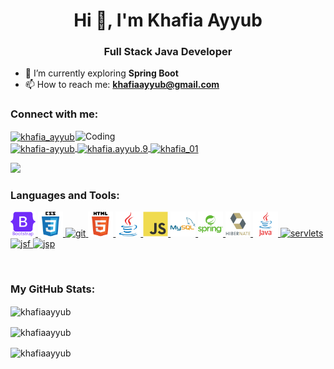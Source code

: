<h1 align="center">Hi 👋, I'm Khafia Ayyub</h1>
<h3 align="center">Full Stack Java Developer</h3>

- 🌱 I’m currently exploring **Spring Boot**
- 📫 How to reach me: **khafiaayyub@gmail.com**

<h3 align="left">Connect with me:</h3>
<p align="left">
  <img align="right" alt="Coding" width="400" src="https://media.giphy.com/media/MM9wZTpmDdrJffgyA1/giphy.gif">
  
  <a href="https://twitter.com/khafia_ayyub" target="blank">
    <img align="center" src="https://raw.githubusercontent.com/rahuldkjain/github-profile-readme-generator/master/src/images/icons/Social/twitter.svg" alt="khafia_ayyub" height="30" width="40" />
  </a>
  <a href="https://www.linkedin.com/in/khafia-ayyub-1205a4181/" target="blank">
    <img align="center" src="https://raw.githubusercontent.com/rahuldkjain/github-profile-readme-generator/master/src/images/icons/Social/linked-in-alt.svg" alt="khafia-ayyub" height="30" width="40" />
  </a>
  <a href="https://www.facebook.com/khafia.ayyub.9/" target="blank">
    <img align="center" src="https://raw.githubusercontent.com/rahuldkjain/github-profile-readme-generator/master/src/images/icons/Social/facebook.svg" alt="khafia.ayyub.9" height="30" width="40" />
  </a>
  <a href="https://instagram.com/khafia_01" target="blank">
    <img align="center" src="https://raw.githubusercontent.com/rahuldkjain/github-profile-readme-generator/master/src/images/icons/Social/instagram.svg" alt="khafia_01" height="30" width="40" />
  </a>
</p>

![](https://komarev.com/ghpvc/?username=khafiaayyub&style=flat-square)

<h3 align="left">Languages and Tools:</h3>
<p align="left"> 
  <a href="https://getbootstrap.com" target="_blank">
    <img src="https://raw.githubusercontent.com/devicons/devicon/master/icons/bootstrap/bootstrap-plain-wordmark.svg" alt="bootstrap" width="40" height="40"/>
  </a>
  <a href="https://www.w3schools.com/css/" target="_blank">
    <img src="https://raw.githubusercontent.com/devicons/devicon/master/icons/css3/css3-original-wordmark.svg" alt="css3" width="40" height="40"/>
  </a>
  <a href="https://git-scm.com/" target="_blank">
    <img src="https://www.vectorlogo.zone/logos/git-scm/git-scm-icon.svg" alt="git" width="40" height="40"/>
  </a>
  <a href="https://www.w3.org/html/" target="_blank">
    <img src="https://raw.githubusercontent.com/devicons/devicon/master/icons/html5/html5-original-wordmark.svg" alt="html5" width="40" height="40"/>
  </a>
  <a href="https://www.java.com" target="_blank">
    <img src="https://raw.githubusercontent.com/devicons/devicon/master/icons/java/java-original.svg" alt="java" width="40" height="40"/>
  </a>
  <a href="https://developer.mozilla.org/en-US/docs/Web/JavaScript" target="_blank">
    <img src="https://raw.githubusercontent.com/devicons/devicon/master/icons/javascript/javascript-original.svg" alt="javascript" width="40" height="40"/>
  </a>
  <a href="https://www.mysql.com/" target="_blank">
    <img src="https://raw.githubusercontent.com/devicons/devicon/master/icons/mysql/mysql-original-wordmark.svg" alt="mysql" width="40" height="40"/>
  </a>
  <a href="https://spring.io/projects/spring-boot" target="_blank">
    <img src="https://raw.githubusercontent.com/devicons/devicon/master/icons/spring/spring-original-wordmark.svg" alt="springboot" width="40" height="40"/>
  </a>
  <a href="https://hibernate.org/" target="_blank">
    <img src="https://raw.githubusercontent.com/devicons/devicon/master/icons/hibernate/hibernate-original-wordmark.svg" alt="hibernate" width="40" height="40"/>
  </a>
  <a href="https://www.oracle.com/java/" target="_blank">
    <img src="https://raw.githubusercontent.com/devicons/devicon/master/icons/java/java-original-wordmark.svg" alt="java" width="40" height="40"/>
  </a>
  <a href="https://www.java2s.com/Tutorials/Java/Servlets/index.htm" target="_blank">
    <img src="https://upload.wikimedia.org/wikipedia/commons/6/64/Servlet_logo.svg" alt="servlets" width="40" height="40"/>
  </a>
  <a href="https://www.oracle.com/java/technologies/java-server-faces.html" target="_blank">
    <img src="https://upload.wikimedia.org/wikipedia/commons/thumb/a/a6/Java_Server_Faces_logo.svg/1200px-Java_Server_Faces_logo.svg.png" alt="jsf" width="40" height="40"/>
  </a>
  <a href="https://www.oracle.com/java/technologies/jsp.html" target="_blank">
    <img src="https://upload.wikimedia.org/wikipedia/commons/a/a9/JSP_Logo.svg" alt="jsp" width="40" height="40"/>
  </a>
</p>

<br>
<h3 align="left">My GitHub Stats:</h3>
<p>
  <img align="center" src="https://github-readme-stats.vercel.app/api/top-langs?username=khafiaayyub&show_icons=true&locale=en&layout=compact&theme=dark" alt="khafiaayyub" />
</p>
<p>
  <img align="center" src="https://github-readme-stats.vercel.app/api?username=khafiaayyub&show_icons=true&locale=en&theme=dark" alt="khafiaayyub" />
</p>
<p>
  <img align="center" src="https://github-readme-streak-stats.herokuapp.com/?user=khafiaayyub&theme=dark" alt="khafiaayyub" />
</p>

